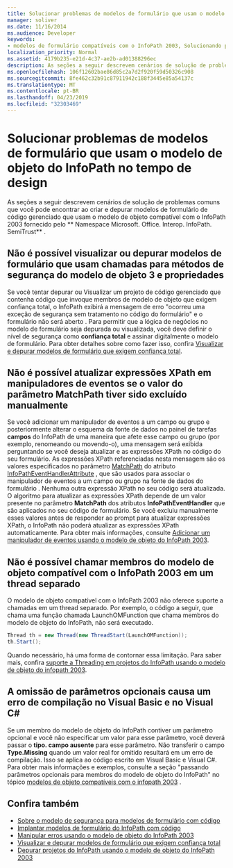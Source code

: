 ```yaml
---
title: Solucionar problemas de modelos de formulário que usam o modelo de objeto do InfoPath no tempo de design
manager: soliver
ms.date: 11/16/2014
ms.audience: Developer
keywords:
- modelos de formulário compatíveis com o InfoPath 2003, Solucionando problemas no tempo de design, Solucionando problemas de modelos de formulário [InfoPath 2007], tempo de design
localization_priority: Normal
ms.assetid: 4179b235-e21d-4c37-ae2b-ad01388296ec
description: As seções a seguir descrevem cenários de solução de problemas comuns que você pode encontrar ao criar e depurar modelos de formulário de código gerenciado que usam o modelo de objeto compatível com o InfoPath 2003 fornecido pelo Microsoft. Office. Interop. InfoPath. SemiTrust namespace.
ms.openlocfilehash: 106f12602bae86d85c2a7d2f920f59d50326c908
ms.sourcegitcommit: 8fe462c32b91c87911942c188f3445e85a54137c
ms.translationtype: MT
ms.contentlocale: pt-BR
ms.lasthandoff: 04/23/2019
ms.locfileid: "32303469"
---
```

# <a name="troubleshoot-form-templates-that-use-the-infopath-object-model-at-design-time"></a>Solucionar problemas de modelos de formulário que usam o modelo de objeto do InfoPath no tempo de design

As seções a seguir descrevem cenários de solução de problemas comuns que você pode encontrar ao criar e depurar modelos de formulário de código gerenciado que usam o modelo de objeto compatível com o InfoPath 2003 fornecido pelo ** Namespace Microsoft. Office. Interop. InfoPath. SemiTrust** . 
  
## <a name="cannot-preview-or-debug-form-templates-that-use-calls-to-object-model-security-level-3-methods-and-properties"></a>Não é possível visualizar ou depurar modelos de formulário que usam chamadas para métodos de segurança do modelo de objeto 3 e propriedades

Se você tentar depurar ou Visualizar um projeto de código gerenciado que contenha código que invoque membros de modelo de objeto que exigem confiança total, o InfoPath exibirá a mensagem de erro "ocorreu uma exceção de segurança sem tratamento no código do formulário" e o formulário não será aberto . Para permitir que a lógica de negócios no modelo de formulário seja depurada ou visualizada, você deve definir o nível de segurança como **confiança total** e assinar digitalmente o modelo de formulário. Para obter detalhes sobre como fazer isso, confira [Visualizar e depurar modelos de formulário que exigem confiança total](how-to-preview-and-debug-form-templates-that-require-full-trust.md).
  
## <a name="cannot-update-xpath-expressions-in-event-handlers-if-the-matchpath-parameter-value-was-deleted-manually"></a>Não é possível atualizar expressões XPath em manipuladores de eventos se o valor do parâmetro MatchPath tiver sido excluído manualmente

Se você adicionar um manipulador de eventos a um campo ou grupo e posteriormente alterar o esquema da fonte de dados no painel de tarefas **campos** do InfoPath de uma maneira que afete esse campo ou grupo (por exemplo, renomeando ou movendo-o), uma mensagem será exibida perguntando se você deseja atualizar e as expressões XPath no código do seu formulário. As expressões XPath referenciadas nesta mensagem são os valores especificados no parâmetro [MatchPath](https://msdn.microsoft.com/library/Microsoft.Office.Interop.InfoPath.SemiTrust.InfoPathEventHandlerAttribute.MatchPath.aspx) do atributo [InfoPathEventHandlerAttribute](https://msdn.microsoft.com/library/Microsoft.Office.Interop.InfoPath.SemiTrust.InfoPathEventHandlerAttribute.aspx) , que são usados para associar o manipulador de eventos a um campo ou grupo na fonte de dados do formulário . Nenhuma outra expressão XPath no seu código será atualizada. O algoritmo para atualizar as expressões XPath depende de um valor presente no parâmetro **MatchPath** dos atributos **InfoPathEventHandler** que são aplicados no seu código de formulário. Se você excluiu manualmente esses valores antes de responder ao prompt para atualizar expressões XPath, o InfoPath não poderá atualizar as expressões XPath automaticamente. Para obter mais informações, consulte [Adicionar um manipulador de eventos usando o modelo de objeto do InfoPath 2003](how-to-add-an-event-handler-using-the-infopath-2003-object-model.md).
  
## <a name="cannot-call-members-of-the-infopath-2003-compatible-object-model-on-a-separate-thread"></a>Não é possível chamar membros do modelo de objeto compatível com o InfoPath 2003 em um thread separado

O modelo de objeto compatível com o InfoPath 2003 não oferece suporte a chamadas em um thread separado. Por exemplo, o código a seguir, que chama uma função chamada LaunchOMFunction que chama membros do modelo de objeto do InfoPath, não será executado. 
  
```cs
Thread th = new Thread(new ThreadStart(LaunchOMFunction));
th.Start();
```

Quando necessário, há uma forma de contornar essa limitação. Para saber mais, confira [suporte a Threading em projetos do InfoPath usando o modelo de objeto do infopath 2003](threading-support-in-infopath-projects-using-the-infopath-2003-object-model.md).
  
## <a name="omitting-optional-parameters-causes-a-build-error-in-visual-basic-and-visual-c"></a>A omissão de parâmetros opcionais causa um erro de compilação no Visual Basic e no Visual C#

Se um membro do modelo de objeto do InfoPath contiver um parâmetro opcional e você não especificar um valor para esse parâmetro, você deverá passar o **tipo. campo ausente** para esse parâmetro. Não transferir o campo **Type.Missing** quando um valor real for omitido resultará em um erro de compilação. Isso se aplica ao código escrito em Visual Basic e Visual C#. Para obter mais informações e exemplos, consulte a seção "passando parâmetros opcionais para membros do modelo de objeto do InfoPath" no tópico [modelos de objeto compatíveis com o infopath 2003](infopath-2003-compatible-object-models.md) . 
  
## <a name="see-also"></a>Confira também

- [Sobre o modelo de segurança para modelos de formulário com código](about-the-security-model-for-form-templates-with-code.md)
- [Implantar modelos de formulário do InfoPath com código](how-to-deploy-infopath-form-templates-with-code.md)
- [Manipular erros usando o modelo de objeto do InfoPath 2003](how-to-handle-errors-using-the-infopath-2003-object-model.md)
- [Visualizar e depurar modelos de formulário que exigem confiança total](how-to-preview-and-debug-form-templates-that-require-full-trust.md)
- [Depurar projetos do InfoPath usando o modelo de objeto do InfoPath 2003](how-to-debug-infopath-projects-using-the-infopath-2003-object-model.md)

